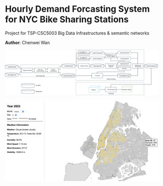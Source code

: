 # Hourly Demand Forcasting System for NYC Bike Sharing Stations

Project for TSP-CSC5003 Big Data Infrastructures & semantic networks

**Author**: Chenwei Wan

![](pipeline.svg)

![](Interface.png)
